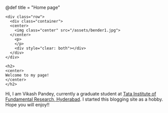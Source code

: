 @def title = "Home page"

~~~
<div class="row">
  <div class="container">
  <center>
    <img class="center" src="/assets/bender1.jpg">
  </center>
    <p>
    </p>
    <div style="clear: both"></div>      
  </div>
</div>
~~~
~~~
<h2>
<center>
Welcome to my page!
</center>
</h2>
~~~
Hi, I am Vikash Pandey, currently a graduate student at
[Tata Institute of Fundamental Research, Hyderabad](https://tifrh.res.in). I started
this blogging site as a hobby. Hope you will enjoy!! 
